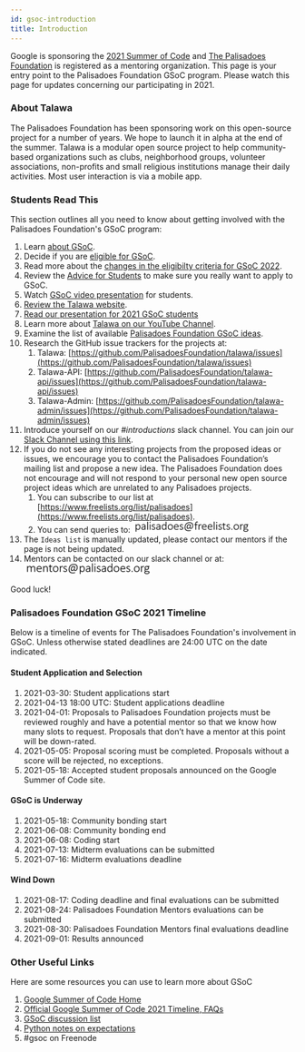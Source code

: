 ```yaml
---
id: gsoc-introduction
title: Introduction
---
```


Google is sponsoring the [2021 Summer of Code](https://summerofcode.withgoogle.com/) and [The Palisadoes Foundation](http://www.palisadoes.org) is registered as a mentoring organization. This page is your entry point to the Palisadoes Foundation GSoC program. Please watch this page for updates concerning our participating in 2021.

### About Talawa

The Palisadoes Foundation has been sponsoring work on this open-source project for a number of years. We hope to launch it in alpha at the end of the summer. Talawa is a modular open source project to help community-based organizations such as clubs, neighborhood groups, volunteer associations, non-profits and small religious institutions manage their daily activities. Most user interaction is via a mobile app.

### Students Read This

This section outlines all you need to know about getting involved with the Palisadoes Foundation's GSoC program:

1. Learn [about GSoC](https://summerofcode.withgoogle.com/about/).
1. Decide if you are [eligible for GSoC](https://summerofcode.withgoogle.com/get-started/).
1. Read more about the [changes in the eligibilty criteria for GSoC 2022](https://opensource.googleblog.com/2021/11/expanding-google-summer-of-code-in-2022.html).
1. Review the [Advice for Students](https://opensource.googleblog.com/2011/03/dos-and-donts-of-google-summer-of-code.html) to make sure you really want to apply to GSoC.
1. Watch [GSoC video presentation](https://www.youtube.com/watch?v=S6IP_6HG2QE) for students.
1. [Review the Talawa website](https://palisadoesfoundation.github.io/talawa.github.io/).
1. [Read our presentation for 2021 GSoC students](http://www.palisadoes.org/wp-content/uploads/2021/03/gsoc-2021-talawa.pdf)
1. Learn more about [Talawa on our YouTube Channel](https://www.youtube.com/watch?v=hKLeU3MlGwY&list=PLv50qHwThlJVTUZsVz2CbRSi2f8uF9XE6).
1. Examine the list of available [Palisadoes Foundation GSoC ideas](https://palisadoesfoundation.github.io/talawa-docs/docs/internships/ideas).
1. Research the GitHub issue trackers for the projects at:
    1. Talawa: [https://github.com/PalisadoesFoundation/talawa/issues](https://github.com/PalisadoesFoundation/talawa/issues)
    1. Talawa-API: [https://github.com/PalisadoesFoundation/talawa-api/issues](https://github.com/PalisadoesFoundation/talawa-api/issues)
    1. Talawa-Admin: [https://github.com/PalisadoesFoundation/talawa-admin/issues](https://github.com/PalisadoesFoundation/talawa-admin/issues)
1. Introduce yourself on our *#introductions* slack channel. You can join our [Slack Channel using this link](http://slack.palisadoes.org).
1. If you do not see any interesting projects from the proposed ideas or issues, we encourage you to contact the Palisadoes Foundation’s mailing list and propose a new idea. The Palisadoes Foundation does not encourage and will not respond to your personal new open source project ideas which are unrelated to any Palisadoes projects.
    1. You can subscribe to our list at [https://www.freelists.org/list/palisadoes](https://www.freelists.org/list/palisadoes).  
    1. You can send queries to:
           ![img](/img/email/freelists.png)
1. The `Ideas list` is manually updated, please contact our mentors if the page is not being updated.
1. Mentors can be contacted on our slack channel or at:
       ![img](/img/email/mentors.png)

Good luck!

### Palisadoes Foundation GSoC 2021 Timeline

Below is a timeline of events for The Palisadoes Foundation's involvement in GSoC. Unless otherwise stated deadlines are 24:00 UTC on the date indicated.

#### Student Application and Selection

1. 2021-03-30: Student applications start
1. 2021-04-13 18:00 UTC: Student applications deadline
1. 2021-04-01: Proposals to Palisadoes Foundation projects must be reviewed roughly and have a potential mentor so that we know how many slots to request. Proposals that don’t have a mentor at this point will be down-rated.
1. 2021-05-05: Proposal scoring must be completed. Proposals without a score will be rejected, no exceptions.
1. 2021-05-18: Accepted student proposals announced on the Google Summer of Code site.

#### GSoC is Underway

1. 2021-05-18: Community bonding start
1. 2021-06-08: Community bonding end
1. 2021-06-08: Coding start
1. 2021-07-13: Midterm evaluations can be submitted
1. 2021-07-16: Midterm evaluations deadline

#### Wind Down

1. 2021-08-17: Coding deadline and final evaluations can be submitted
1. 2021-08-24: Palisadoes Foundation Mentors evaluations can be submitted
1. 2021-08-30: Palisadoes Foundation Mentors final evaluations deadline
1. 2021-09-01: Results announced

### Other Useful Links

Here are some resources you can use to learn more about GSoC

1. [Google Summer of Code Home](https://summerofcode.withgoogle.com/)
1. [Official Google Summer of Code 2021 Timeline, FAQs](https://summerofcode.withgoogle.com/how-it-works/#timeline)
1. [GSoC discussion list](https://groups.google.com/group/google-summer-of-code-discuss)
1. [Python notes on expectations](https://wiki.python.org/moin/SummerOfCode/Expectations)
1. #gsoc on Freenode
